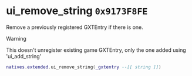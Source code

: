 # ui_remove_string `0x9173F8FE`

Remove a previously registered GXTEntry if there is one.

> [!WARNING]
> This doesn't unregister existing game GXTEntry, only the one added using 'ui_add_string'

```lua
natives.extended.ui_remove_string(_gxtentry --[[ string ]])
```